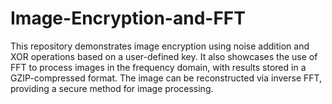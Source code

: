 # Image-Encryption-and-FFT
This repository demonstrates image encryption using noise addition and XOR operations based on a user-defined key. It also showcases the use of FFT to process images in the frequency domain, with results stored in a GZIP-compressed format. The image can be reconstructed via inverse FFT, providing a secure method for image processing.
